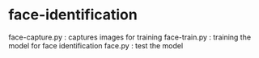 # face-identification
face-capture.py : captures images for training 
face-train.py : training the model for face identification
face.py : test the model
